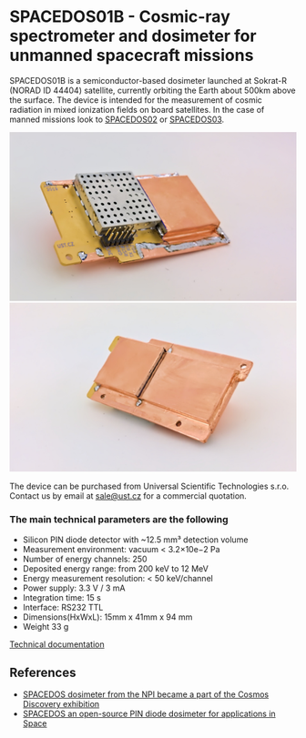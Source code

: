 # SPACEDOS01B - Cosmic-ray spectrometer and dosimeter for unmanned spacecraft missions

SPACEDOS01B is a semiconductor-based dosimeter launched at Sokrat-R (NORAD ID 44404) satellite, currently orbiting the Earth about 500km above the surface.
The device is intended for the measurement of cosmic radiation in mixed ionization fields on board satellites. In the case of manned missions look to [SPACEDOS02](https://github.com/UniversalScientificTechnologies/SPACEDOS02) or [SPACEDOS03](https://github.com/UniversalScientificTechnologies/SPACEDOS03).

![SPACEDOS01B device from bottom side](doc/src/img/SPACEDOS01B_bottom.jpg "PCB")
![SPACEDOS01B device from top side](doc/src/img/SPACEDOS01B_top.jpg "PCB")

The device can be purchased from Universal Scientific Technologies s.r.o. Contact us by email at sale@ust.cz for a commercial quotation.

### The main technical parameters are the following

* Silicon PIN diode detector with ~12.5 mm³ detection volume
* Measurement environment: vacuum < 3.2×10e−2 Pa
* Number of energy channels: 250
* Deposited energy range: from 200 keV to 12 MeV
* Energy measurement resolution: < 50 keV/channel
* Power supply: 3.3 V / 3 mA
* Integration time: 15 s
* Interface: RS232 TTL
* Dimensions(HxWxL): 15mm x 41mm x 94 mm
* Weight 33 g

[Technical documentation](https://docs.dos.ust.cz/spacedos/SPACEDOS01)

## References

  * [SPACEDOS dosimeter from the NPI became a part of the Cosmos Discovery exhibition](http://www.ujf.cas.cz/en/news/SPACEDOS-dosimeter-from-the-NPI-became-a-part-of-the-Cosmos-Discovery-exhibition/)
  * [SPACEDOS an open-source PIN diode dosimeter for applications in Space](https://indico.ujf.cas.cz/event/2/contributions/27/attachments/25/46/Po-1315-Kakona-774711333.pdf)
